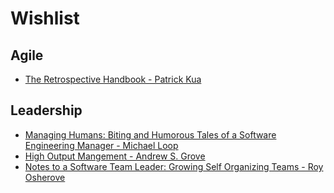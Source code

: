 # Wishlist

## Agile
* [The Retrospective Handbook - Patrick Kua](https://www.amazon.com/Retrospective-Handbook-guide-agile-teams-ebook/dp/B00916BRVU/ref=sr_1_1?keywords=the+retrospective+handbook&qid=1574157302&s=digital-text&sr=1-1)

## Leadership
* [Managing Humans: Biting and Humorous Tales of a Software Engineering Manager - Michael Loop](https://www.amazon.com/Managing-Humans-Humorous-Software-Engineering-ebook-dp-B00ACC5Z1U/dp/B00ACC5Z1U/ref=mt_kindle?_encoding=UTF8&me=&qid=)
* [High Output Mangement - Andrew S. Grove](https://www.amazon.com/High-Output-Management-Andrew-Grove-ebook/dp/B015VACHOK/ref=as_li_ss_tl?ie=UTF8&linkCode=sl1&tag=musings01b1-20&linkId=78f2202a8f9aa1c251149fea9cbebfa4&language=en_US)
* [Notes to a Software Team Leader: Growing Self Organizing Teams - Roy Osherove](https://www.amazon.com/Notes-Software-Team-Leader-Organizing-ebook/dp/B00EP03O5Y)
